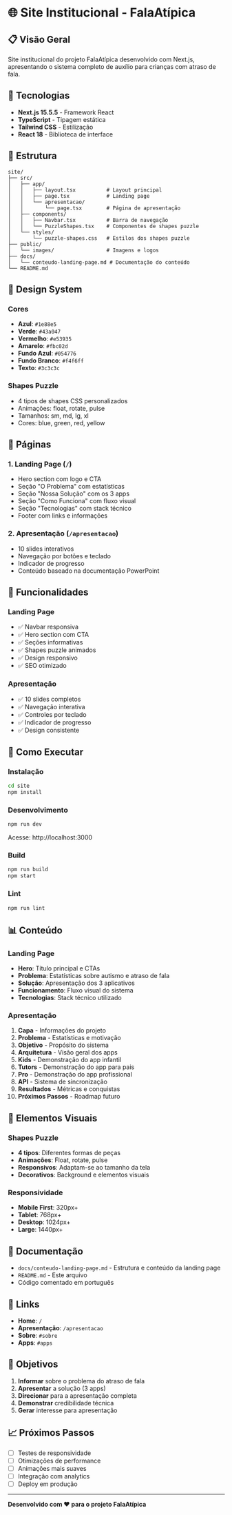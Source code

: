# 🌐 Site Institucional - FalaAtípica

## 📋 Visão Geral

Site institucional do projeto FalaAtípica desenvolvido com Next.js, apresentando o sistema completo de auxílio para crianças com atraso de fala.

## 🚀 Tecnologias

- **Next.js 15.5.5** - Framework React
- **TypeScript** - Tipagem estática
- **Tailwind CSS** - Estilização
- **React 18** - Biblioteca de interface

## 📁 Estrutura

```
site/
├── src/
│   ├── app/
│   │   ├── layout.tsx          # Layout principal
│   │   ├── page.tsx            # Landing page
│   │   └── apresentacao/
│   │       └── page.tsx        # Página de apresentação
│   ├── components/
│   │   ├── Navbar.tsx          # Barra de navegação
│   │   └── PuzzleShapes.tsx    # Componentes de shapes puzzle
│   └── styles/
│       └── puzzle-shapes.css   # Estilos dos shapes puzzle
├── public/
│   └── images/                 # Imagens e logos
├── docs/
│   └── conteudo-landing-page.md # Documentação do conteúdo
└── README.md
```

## 🎨 Design System

### Cores
- **Azul**: `#1e88e5`
- **Verde**: `#43a047`
- **Vermelho**: `#e53935`
- **Amarelo**: `#fbc02d`
- **Fundo Azul**: `#054776`
- **Fundo Branco**: `#f4f6ff`
- **Texto**: `#3c3c3c`

### Shapes Puzzle
- 4 tipos de shapes CSS personalizados
- Animações: float, rotate, pulse
- Tamanhos: sm, md, lg, xl
- Cores: blue, green, red, yellow

## 📱 Páginas

### 1. Landing Page (`/`)
- Hero section com logo e CTA
- Seção "O Problema" com estatísticas
- Seção "Nossa Solução" com os 3 apps
- Seção "Como Funciona" com fluxo visual
- Seção "Tecnologias" com stack técnico
- Footer com links e informações

### 2. Apresentação (`/apresentacao`)
- 10 slides interativos
- Navegação por botões e teclado
- Indicador de progresso
- Conteúdo baseado na documentação PowerPoint

## 🎯 Funcionalidades

### Landing Page
- ✅ Navbar responsiva
- ✅ Hero section com CTA
- ✅ Seções informativas
- ✅ Shapes puzzle animados
- ✅ Design responsivo
- ✅ SEO otimizado

### Apresentação
- ✅ 10 slides completos
- ✅ Navegação interativa
- ✅ Controles por teclado
- ✅ Indicador de progresso
- ✅ Design consistente

## 🚀 Como Executar

### Instalação
```bash
cd site
npm install
```

### Desenvolvimento
```bash
npm run dev
```
Acesse: http://localhost:3000

### Build
```bash
npm run build
npm start
```

### Lint
```bash
npm run lint
```

## 📊 Conteúdo

### Landing Page
- **Hero**: Título principal e CTAs
- **Problema**: Estatísticas sobre autismo e atraso de fala
- **Solução**: Apresentação dos 3 aplicativos
- **Funcionamento**: Fluxo visual do sistema
- **Tecnologias**: Stack técnico utilizado

### Apresentação
1. **Capa** - Informações do projeto
2. **Problema** - Estatísticas e motivação
3. **Objetivo** - Propósito do sistema
4. **Arquitetura** - Visão geral dos apps
5. **Kids** - Demonstração do app infantil
6. **Tutors** - Demonstração do app para pais
7. **Pro** - Demonstração do app profissional
8. **API** - Sistema de sincronização
9. **Resultados** - Métricas e conquistas
10. **Próximos Passos** - Roadmap futuro

## 🎨 Elementos Visuais

### Shapes Puzzle
- **4 tipos**: Diferentes formas de peças
- **Animações**: Float, rotate, pulse
- **Responsivos**: Adaptam-se ao tamanho da tela
- **Decorativos**: Background e elementos visuais

### Responsividade
- **Mobile First**: 320px+
- **Tablet**: 768px+
- **Desktop**: 1024px+
- **Large**: 1440px+

## 📝 Documentação

- `docs/conteudo-landing-page.md` - Estrutura e conteúdo da landing page
- `README.md` - Este arquivo
- Código comentado em português

## 🔗 Links

- **Home**: `/`
- **Apresentação**: `/apresentacao`
- **Sobre**: `#sobre`
- **Apps**: `#apps`

## 🎯 Objetivos

1. **Informar** sobre o problema do atraso de fala
2. **Apresentar** a solução (3 apps)
3. **Direcionar** para a apresentação completa
4. **Demonstrar** credibilidade técnica
5. **Gerar** interesse para apresentação

## 📈 Próximos Passos

- [ ] Testes de responsividade
- [ ] Otimizações de performance
- [ ] Animações mais suaves
- [ ] Integração com analytics
- [ ] Deploy em produção

---

**Desenvolvido com ❤️ para o projeto FalaAtípica**